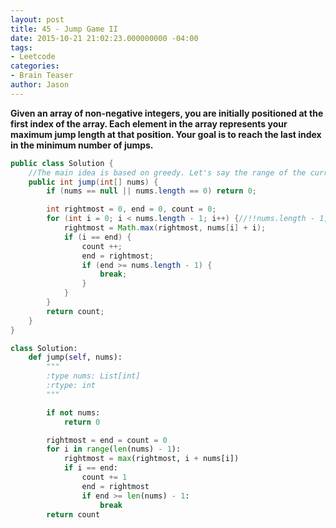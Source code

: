 ```yaml
---
layout: post
title: 45 - Jump Game II
date: 2015-10-21 21:02:23.000000000 -04:00
tags:
- Leetcode
categories:
- Brain Teaser
author: Jason
---
```

**Given an array of non-negative integers, you are initially positioned at the first index of the array. Each element in the array represents your maximum jump length at that position. Your goal is to reach the last index in the minimum number of jumps.**


``` java
public class Solution {
    //The main idea is based on greedy. Let's say the range of the current jump is [curBegin, curEnd], curFarthest is the farthest point that all points in [curBegin, curEnd] can reach. Once the current point exceeds curEnd, then trigger another jump, and set the new curEnd with curFarthest, then keep the above steps, as the following:
    public int jump(int[] nums) {
        if (nums == null || nums.length == 0) return 0;

        int rightmost = 0, end = 0, count = 0;
        for (int i = 0; i < nums.length - 1; i++) {//!!nums.length - 1, when we are at the last index, we are finished. We don't need to consider the value at last index
            rightmost = Math.max(rightmost, nums[i] + i);
            if (i == end) {
                count ++;
                end = rightmost;
                if (end >= nums.length - 1) {
                    break;
                }
            }
        }
        return count;
    }
}
```

``` python
class Solution:
    def jump(self, nums):
        """
        :type nums: List[int]
        :rtype: int
        """

        if not nums:
            return 0

        rightmost = end = count = 0
        for i in range(len(nums) - 1):
            rightmost = max(rightmost, i + nums[i])
            if i == end:
                count += 1
                end = rightmost
                if end >= len(nums) - 1:
                    break
        return count
```
